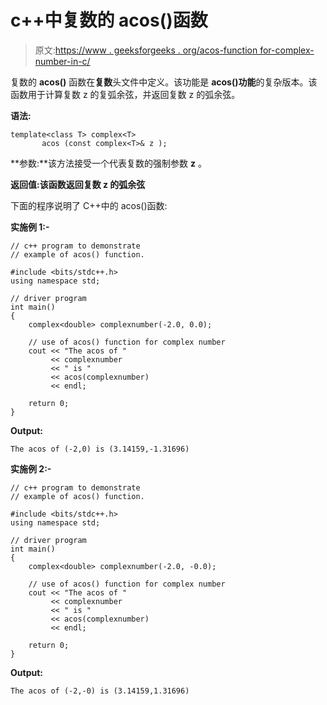 # c++中复数的 acos()函数

> 原文:[https://www . geeksforgeeks . org/acos-function for-complex-number-in-c/](https://www.geeksforgeeks.org/acos-function-for-complex-number-in-c/)

复数的 **acos()** 函数在**复数**头文件中定义。该功能是 **acos()功能**的复杂版本。该函数用于计算复数 z 的复弧余弦，并返回复数 z 的弧余弦。

**语法:**

```
template<class T> complex<T> 
       acos (const complex<T>& z );

```

**参数:**该方法接受一个代表复数的强制参数 **z** 。

**返回值:**该函数返回复数 z 的**弧余弦**

下面的程序说明了 C++中的 acos()函数:

**实施例 1:-**

```
// c++ program to demonstrate
// example of acos() function.

#include <bits/stdc++.h>
using namespace std;

// driver program
int main()
{
    complex<double> complexnumber(-2.0, 0.0);

    // use of acos() function for complex number
    cout << "The acos of "
         << complexnumber
         << " is "
         << acos(complexnumber)
         << endl;

    return 0;
}
```

**Output:**

```
The acos of (-2,0) is (3.14159,-1.31696)

```

**实施例 2:-**

```
// c++ program to demonstrate
// example of acos() function.

#include <bits/stdc++.h>
using namespace std;

// driver program
int main()
{
    complex<double> complexnumber(-2.0, -0.0);

    // use of acos() function for complex number
    cout << "The acos of "
         << complexnumber
         << " is "
         << acos(complexnumber)
         << endl;

    return 0;
}
```

**Output:**

```
The acos of (-2,-0) is (3.14159,1.31696)

```